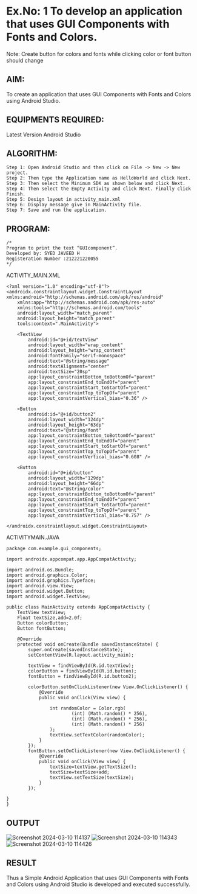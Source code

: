 # Ex.No: 1 To develop an application that uses GUI Components with Fonts and Colors. 
Note: Create button for colors and fonts while clicking color or font button should change 


## AIM:

To create an application that uses GUI Components with Fonts and Colors using Android Studio.

## EQUIPMENTS REQUIRED:

Latest Version Android Studio

## ALGORITHM:
```
Step 1: Open Android Studio and then click on File -> New -> New project.
Step 2: Then type the Application name as HelloWorld and click Next.
Step 3: Then select the Minimum SDK as shown below and click Next.
Step 4: Then select the Empty Activity and click Next. Finally click Finish.
Step 5: Design layout in activity_main.xml
Step 6: Display message give in MainActivity file.
Step 7: Save and run the application.
```

## PROGRAM:
```
/*
Program to print the text “GUIcomponent”.
Developed by: SYED JAVEED H
Registeration Number :212221220055
*/
```
ACTIVITY_MAIN.XML
```
<?xml version="1.0" encoding="utf-8"?>
<androidx.constraintlayout.widget.ConstraintLayout xmlns:android="http://schemas.android.com/apk/res/android"
    xmlns:app="http://schemas.android.com/apk/res-auto"
    xmlns:tools="http://schemas.android.com/tools"
    android:layout_width="match_parent"
    android:layout_height="match_parent"
    tools:context=".MainActivity">

    <TextView
        android:id="@+id/textView"
        android:layout_width="wrap_content"
        android:layout_height="wrap_content"
        android:fontFamily="serif-monospace"
        android:text="@string/message"
        android:textAlignment="center"
        android:textSize="20sp"
        app:layout_constraintBottom_toBottomOf="parent"
        app:layout_constraintEnd_toEndOf="parent"
        app:layout_constraintStart_toStartOf="parent"
        app:layout_constraintTop_toTopOf="parent"
        app:layout_constraintVertical_bias="0.36" />

    <Button
        android:id="@+id/button2"
        android:layout_width="124dp"
        android:layout_height="63dp"
        android:text="@string/font"
        app:layout_constraintBottom_toBottomOf="parent"
        app:layout_constraintEnd_toEndOf="parent"
        app:layout_constraintStart_toStartOf="parent"
        app:layout_constraintTop_toTopOf="parent"
        app:layout_constraintVertical_bias="0.608" />

    <Button
        android:id="@+id/button"
        android:layout_width="129dp"
        android:layout_height="66dp"
        android:text="@string/color"
        app:layout_constraintBottom_toBottomOf="parent"
        app:layout_constraintEnd_toEndOf="parent"
        app:layout_constraintStart_toStartOf="parent"
        app:layout_constraintTop_toTopOf="parent"
        app:layout_constraintVertical_bias="0.757" />

</androidx.constraintlayout.widget.ConstraintLayout>
```

ACTIVITYMAIN.JAVA
```
package com.example.gui_components;

import androidx.appcompat.app.AppCompatActivity;

import android.os.Bundle;
import android.graphics.Color;
import android.graphics.Typeface;
import android.view.View;
import android.widget.Button;
import android.widget.TextView;

public class MainActivity extends AppCompatActivity {
    TextView textView;
    Float textSize,add=2.0f;
    Button colorButton;
    Button fontButton;

    @Override
    protected void onCreate(Bundle savedInstanceState) {
        super.onCreate(savedInstanceState);
        setContentView(R.layout.activity_main);

        textView = findViewById(R.id.textView);
        colorButton = findViewById(R.id.button);
        fontButton = findViewById(R.id.button2);

        colorButton.setOnClickListener(new View.OnClickListener() {
            @Override
            public void onClick(View view) {

                int randomColor = Color.rgb(
                        (int) (Math.random() * 256),
                        (int) (Math.random() * 256),
                        (int) (Math.random() * 256)
                );
                textView.setTextColor(randomColor);
            }
        });
        fontButton.setOnClickListener(new View.OnClickListener() {
            @Override
            public void onClick(View view) {
                textSize=textView.getTextSize();
                textSize=textSize+add;
                textView.setTextSize(textSize);
            }
        });

}
}
```

## OUTPUT
![Screenshot 2024-03-10 114137](https://github.com/yuvaraj-csk/GUI-components/assets/134052574/1b7e6e98-77b8-4025-8639-e4b2419b8d97)
![Screenshot 2024-03-10 114343](https://github.com/yuvaraj-csk/GUI-components/assets/134052574/fa2a0803-45b6-40d1-a3e6-c708369f8cb4)
![Screenshot 2024-03-10 114426](https://github.com/yuvaraj-csk/GUI-components/assets/134052574/e05b0b97-f9af-439b-8f27-aa1645545528)







## RESULT
Thus a Simple Android Application that uses GUI Components with Fonts and Colors using Android Studio is developed and executed successfully.


